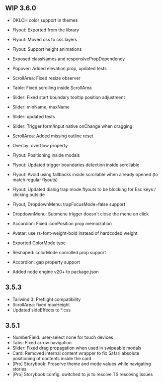 ## WIP 3.6.0

- OKLCH color support in themes

- Flyout: Exported from the library
- Flyout: Moved css to css layers
- Flyout: Support height animations
- Exposed classNames and responsivePropDependency
- Popover: Added elevation prop, updated tests
- ScrollArea: Fixed resize observer
- Table: Fixed scrolling inside ScrollArea
- Slider: Fixed start boundary tooltip position adjustment
- Slider: minName, maxName
- Slider: updated tests
- Slider: Trigger form/input native onChange when dragging
- ScrollArea: Added missing outline reset
- Overlay: overflow property
- Flyout: Positioning inside modals
- Flyout: Updated trigger boundaries detection inside scrollable
- Flyout: Avoid using fallbacks inside scrollable when already opened (to match regular flyouts)
- Flyout: Updated dialog trap mode flyouts to be blocking for Esc keys / clicking outside
- Flyout, DropdownMenu: trapFocusMode=false support
- DropdownMenu: Submenu trigger doesn't close the menu on click
- Accordion: Fixed iconPosition prop memoization
- Avatar: use rs-font-weight-bold instead of hardcoded weight
- Exported ColorMode type
- Reshaped: colorMode conrolled prop support
- Accordion: gap property support

- Added node engine v20+ to package.json

## 3.5.3

- Tailwind 3: Preflight compatibility
- ScrollArea: fixed maxHeight
- Updated sideEffects to \*.css

## 3.5.1

- NumberField: user-select none for touch devices
- Tabs: Fixed arrow navigation
- Slider: Fixed drag propagation when used in swipeable modals
- Card: Removed internal content wrapper to fix Safari absolute positioning of contents inside the card
- [Pro] Storybook: Preserve theme and mode values while navigating stories
- [Pro] Storybook config: switched to js to resolve TS resolving issues

